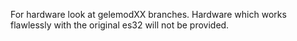 For hardware look at gelemodXX branches. Hardware which works flawlessly with the original es32 will not be provided.
